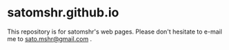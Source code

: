 # satomshr.github.io

This repository is for satomshr's web pages. Please don't hesitate to e-mail me to sato.mshr@gmail.com .
